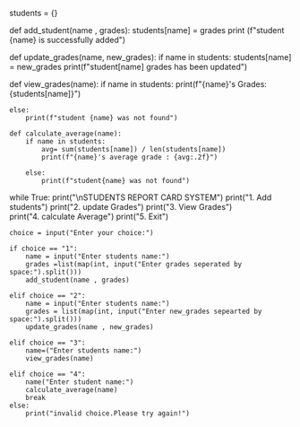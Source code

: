 students = {}

def add_student(name , grades):
    students[name] = grades
    print (f"student {name} is successfully added")
    
def update_grades(name, new_grades):
    if name in students:
        students[name] = new_grades
        print(f"student[name] grades has been updated")
        
def view_grades(name):
    if name in students:
        print(f"{name}'s Grades: {students[name]}")
        
    else:
        print(f"student {name} was not found")
        
    def calculate_average(name):
        if name in students:
            avg= sum(students[name]) / len(students[name])
            print(f"{name}'s average grade : {avg:.2f}")
            
        else:
            print(f"student{name} was not found")
            
while True:
    print("\nSTUDENTS REPORT CARD SYSTEM")
    print("1. Add students")
    print("2. update Grades")
    print("3. View Grades")  
    print("4. calculate Average")
    print("5. Exit")             
    
    choice = input("Enter your choice:")
    
    if choice == "1":
        name = input("Enter students name:")
        grades =list(map(int, input("Enter grades seperated by space:").split()))
        add_student(name , grades)
        
    elif choice == "2":
        name = input("Enter students name:")
        grades = list(map(int, input("Enter new_grades sepearted by space:").split()))
        update_grades(name , new_grades)
        
    elif choice == "3":
        name=("Enter students name:")
        view_grades(name)
        
    elif choice == "4":
        name("Enter student name:")
        calculate_average(name)
        break
    else:
        print("invalid choice.Please try again!")
        
        
